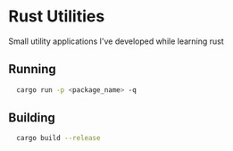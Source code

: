 # Rust Utilities

Small utility applications I've developed while learning rust

## Running
```bash
  cargo run -p <package_name> -q
```

## Building
```bash
  cargo build --release
```